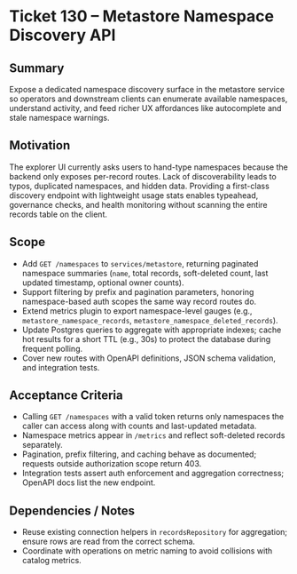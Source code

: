 # Ticket 130 – Metastore Namespace Discovery API

## Summary
Expose a dedicated namespace discovery surface in the metastore service so operators and downstream clients can enumerate available namespaces, understand activity, and feed richer UX affordances like autocomplete and stale namespace warnings.

## Motivation
The explorer UI currently asks users to hand-type namespaces because the backend only exposes per-record routes. Lack of discoverability leads to typos, duplicated namespaces, and hidden data. Providing a first-class discovery endpoint with lightweight usage stats enables typeahead, governance checks, and health monitoring without scanning the entire records table on the client.

## Scope
- Add `GET /namespaces` to `services/metastore`, returning paginated namespace summaries (`name`, total records, soft-deleted count, last updated timestamp, optional owner counts).
- Support filtering by prefix and pagination parameters, honoring namespace-based auth scopes the same way record routes do.
- Extend metrics plugin to export namespace-level gauges (e.g., `metastore_namespace_records`, `metastore_namespace_deleted_records`).
- Update Postgres queries to aggregate with appropriate indexes; cache hot results for a short TTL (e.g., 30s) to protect the database during frequent polling.
- Cover new routes with OpenAPI definitions, JSON schema validation, and integration tests.

## Acceptance Criteria
- Calling `GET /namespaces` with a valid token returns only namespaces the caller can access along with counts and last-updated metadata.
- Namespace metrics appear in `/metrics` and reflect soft-deleted records separately.
- Pagination, prefix filtering, and caching behave as documented; requests outside authorization scope return 403.
- Integration tests assert auth enforcement and aggregation correctness; OpenAPI docs list the new endpoint.

## Dependencies / Notes
- Reuse existing connection helpers in `recordsRepository` for aggregation; ensure rows are read from the correct schema.
- Coordinate with operations on metric naming to avoid collisions with catalog metrics.
